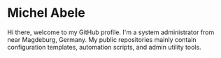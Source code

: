 # Michel Abele

Hi there, welcome to my GitHub profile. I'm a system administrator from near Magdeburg, Germany. My public repositories mainly contain configuration templates, automation scripts, and admin utility tools.
